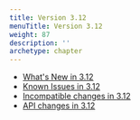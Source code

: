 ```yaml
---
title: Version 3.12
menuTitle: Version 3.12
weight: 87
description: ''
archetype: chapter
---
```

- [What's New in 3.12](whats-new-in-3-12.md)
- [Known Issues in 3.12](known-issues-in-3-12.md)
- [Incompatible changes in 3.12](incompatible-changes-in-3-12.md)
- [API changes in 3.12](api-changes-in-3-12.md)
